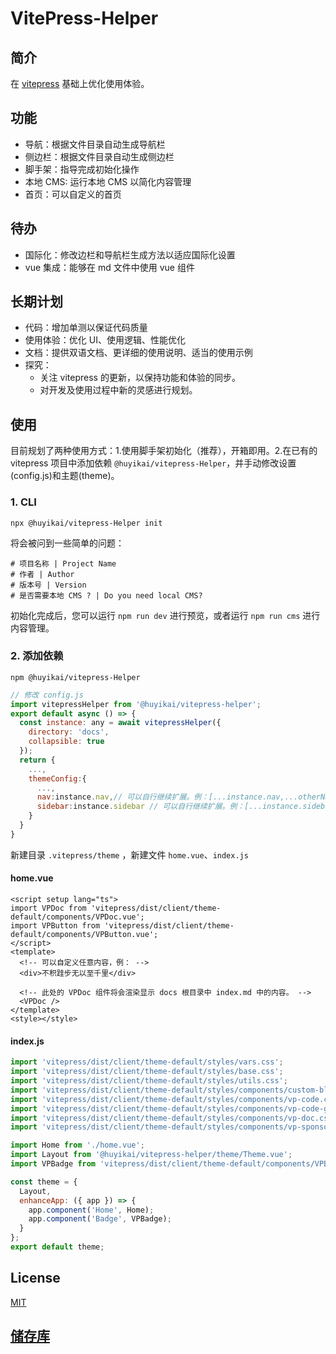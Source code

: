 # VitePress-Helper

## 简介

在 [vitepress](https://vitepress.vuejs.org) 基础上优化使用体验。

## 功能

- 导航：根据文件目录自动生成导航栏
- 侧边栏：根据文件目录自动生成侧边栏
- 脚手架：指导完成初始化操作
- 本地 CMS: 运行本地 CMS 以简化内容管理
- 首页：可以自定义的首页

## 待办

- 国际化：修改边栏和导航栏生成方法以适应国际化设置
- vue 集成：能够在 md 文件中使用 vue 组件

## 长期计划

- 代码：增加单测以保证代码质量
- 使用体验：优化 UI、使用逻辑、性能优化
- 文档：提供双语文档、更详细的使用说明、适当的使用示例
- 探究：
  - 关注 vitepress 的更新，以保持功能和体验的同步。
  - 对开发及使用过程中新的灵感进行规划。

## 使用

目前规划了两种使用方式：1.使用脚手架初始化（推荐），开箱即用。2.在已有的 vitepress 项目中添加依赖 `@huyikai/vitepress-Helper`，并手动修改设置(config.js)和主题(theme)。

### 1. CLI

```shell
npx @huyikai/vitepress-Helper init
```

将会被问到一些简单的问题：

```shell
# 项目名称 | Project Name
# 作者 | Author
# 版本号 | Version
# 是否需要本地 CMS ? | Do you need local CMS?
```

初始化完成后，您可以运行 `npm run dev` 进行预览，或者运行 `npm run cms` 进行内容管理。

### 2. 添加依赖

```shell
npm @huyikai/vitepress-Helper
```

```javascript
// 修改 config.js
import vitepressHelper from '@huyikai/vitepress-helper';
export default async () => {
  const instance: any = await vitepressHelper({
    directory: 'docs',
    collapsible: true
  });
  return {
    ...,
    themeConfig:{
      ...,
      nav:instance.nav,// 可以自行继续扩展。例：[...instance.nav,...otherNavArray]
      sidebar:instance.sidebar // 可以自行继续扩展。例：[...instance.sidebar,...otherSidebarArray]
    }
  }
}
```

新建目录 `.vitepress/theme` ，新建文件 `home.vue`、`index.js`

#### home.vue

```vue
<script setup lang="ts">
import VPDoc from 'vitepress/dist/client/theme-default/components/VPDoc.vue';
import VPButton from 'vitepress/dist/client/theme-default/components/VPButton.vue';
</script>
<template>
  <!-- 可以自定义任意内容，例： -->
  <div>不积跬步无以至千里</div>

  <!-- 此处的 VPDoc 组件将会渲染显示 docs 根目录中 index.md 中的内容。 -->
  <VPDoc />
</template>
<style></style>
```

#### index.js

```javascript
import 'vitepress/dist/client/theme-default/styles/vars.css';
import 'vitepress/dist/client/theme-default/styles/base.css';
import 'vitepress/dist/client/theme-default/styles/utils.css';
import 'vitepress/dist/client/theme-default/styles/components/custom-block.css';
import 'vitepress/dist/client/theme-default/styles/components/vp-code.css';
import 'vitepress/dist/client/theme-default/styles/components/vp-code-group.css';
import 'vitepress/dist/client/theme-default/styles/components/vp-doc.css';
import 'vitepress/dist/client/theme-default/styles/components/vp-sponsor.css';

import Home from './home.vue';
import Layout from '@huyikai/vitepress-helper/theme/Theme.vue';
import VPBadge from 'vitepress/dist/client/theme-default/components/VPBadge.vue';

const theme = {
  Layout,
  enhanceApp: ({ app }) => {
    app.component('Home', Home);
    app.component('Badge', VPBadge);
  }
};
export default theme;
```

## License

[MIT](./license)

## [储存库](https://github.com/huyikai/vitepress-Helper)
